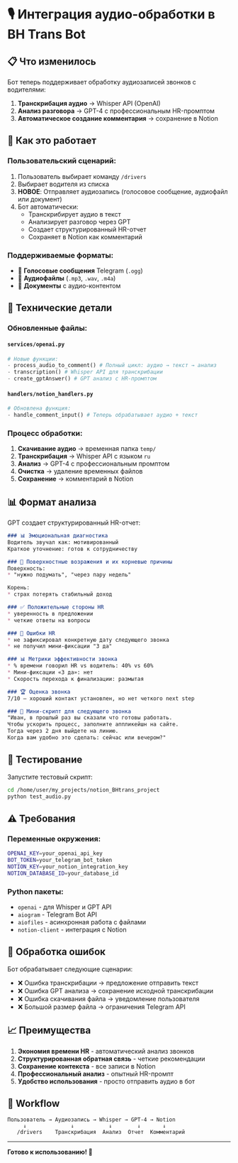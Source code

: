 # 🎙️ Интеграция аудио-обработки в BH Trans Bot

## 📋 Что изменилось

Бот теперь поддерживает обработку аудиозаписей звонков с водителями:

1. **Транскрибация аудио** → Whisper API (OpenAI)
2. **Анализ разговора** → GPT-4 с профессиональным HR-промптом
3. **Автоматическое создание комментария** → сохранение в Notion

## 🚀 Как это работает

### Пользовательский сценарий:
1. Пользователь выбирает команду `/drivers`
2. Выбирает водителя из списка
3. **НОВОЕ**: Отправляет аудиозапись (голосовое сообщение, аудиофайл или документ)
4. Бот автоматически:
   - Транскрибирует аудио в текст
   - Анализирует разговор через GPT
   - Создает структурированный HR-отчет
   - Сохраняет в Notion как комментарий

### Поддерживаемые форматы:
- 🎤 **Голосовые сообщения** Telegram (`.ogg`)
- 🎵 **Аудиофайлы** (`.mp3`, `.wav`, `.m4a`)
- 📄 **Документы** с аудио-контентом

## 🔧 Технические детали

### Обновленные файлы:

#### `services/openai.py`
```python
# Новые функции:
- process_audio_to_comment() # Полный цикл: аудио → текст → анализ
- transcription() # Whisper API для транскрибации
- create_gptAnswer() # GPT анализ с HR-промптом
```

#### `handlers/notion_handlers.py`
```python
# Обновлена функция:
- handle_comment_input() # Теперь обрабатывает аудио + текст
```

### Процесс обработки:
1. **Скачивание аудио** → временная папка `temp/`
2. **Транскрибация** → Whisper API с языком `ru`
3. **Анализ** → GPT-4 с профессиональным промптом
4. **Очистка** → удаление временных файлов
5. **Сохранение** → комментарий в Notion

## 📊 Формат анализа

GPT создает структурированный HR-отчет:

```markdown
### 📊 Эмоциональная диагностика
Водитель звучал как: мотивированный
Краткое уточнение: готов к сотрудничеству

### 🎯 Поверхностные возражения и их корневые причины
Поверхность:
* "нужно подумать", "через пару недель"

Корень:
* страх потерять стабильный доход

### ✅ Положительные стороны HR
* уверенность в предложении
* четкие ответы на вопросы

### 🚨 Ошибки HR
* не зафиксировал конкретную дату следующего звонка
* не получил мини-фиксации "3 да"

### 📊 Метрики эффективности звонка
* % времени говорил HR vs водитель: 40% vs 60%
* Мини-фиксации «3 да»: нет
* Скорость перехода к финализации: размытая

### 🏆 Оценка звонка
7/10 – хороший контакт установлен, но нет четкого next step

### 📝 Мини-скрипт для следующего звонка
"Иван, в прошлый раз вы сказали что готовы работать. 
Чтобы ускорить процесс, заполните аппликейшн на сайте. 
Тогда через 2 дня выйдете на линию. 
Когда вам удобно это сделать: сейчас или вечером?"
```

## 🧪 Тестирование

Запустите тестовый скрипт:

```bash
cd /home/user/my_projects/notion_BHtrans_project
python test_audio.py
```

## ⚠️ Требования

### Переменные окружения:
```bash
OPENAI_KEY=your_openai_api_key
BOT_TOKEN=your_telegram_bot_token
NOTION_KEY=your_notion_integration_key
NOTION_DATABASE_ID=your_database_id
```

### Python пакеты:
- `openai` - для Whisper и GPT API
- `aiogram` - Telegram Bot API
- `aiofiles` - асинхронная работа с файлами
- `notion-client` - интеграция с Notion

## 🚨 Обработка ошибок

Бот обрабатывает следующие сценарии:
- ❌ Ошибка транскрибации → предложение отправить текст
- ❌ Ошибка GPT анализа → сохранение исходной транскрибации
- ❌ Ошибка скачивания файла → уведомление пользователя
- ❌ Большой размер файла → ограничения Telegram API

## 📈 Преимущества

1. **Экономия времени HR** - автоматический анализ звонков
2. **Структурированная обратная связь** - четкие рекомендации
3. **Сохранение контекста** - все записи в Notion
4. **Профессиональный анализ** - опытный HR-промпт
5. **Удобство использования** - просто отправить аудио в бот

## 🔄 Workflow

```
Пользователь → Аудиозапись → Whisper → GPT-4 → Notion
     ↓              ↓           ↓        ↓       ↓
   /drivers    Транскрибация  Анализ  Отчет  Комментарий
```

---

**Готово к использованию! 🚀** 